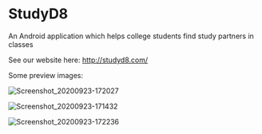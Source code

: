 # StudyD8 
An Android application which helps college students find study partners in classes

See our website here: http://studyd8.com/

Some preview images:

![Screenshot_20200923-172027](https://user-images.githubusercontent.com/53447905/94087034-8c256d80-fdc1-11ea-9cea-5e854502fb21.png)


![Screenshot_20200923-171432](https://user-images.githubusercontent.com/53447905/94087082-b1b27700-fdc1-11ea-9f14-6638bf2295bf.png)


![Screenshot_20200923-172236](https://user-images.githubusercontent.com/53447905/94087156-e9b9ba00-fdc1-11ea-8360-6179645399d3.png)
